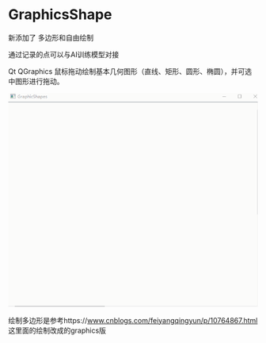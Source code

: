 # GraphicsShape
新添加了 多边形和自由绘制

通过记录的点可以与AI训练模型对接



Qt QGraphics 鼠标拖动绘制基本几何图形（直线、矩形、圆形、椭圆），并可选中图形进行拖动。

<img src="https://github.com/smi1lee/MyQtDemo/blob/main/GraphicsShape/GIF.gif" />



绘制多边形是参考https://www.cnblogs.com/feiyangqingyun/p/10764867.html 这里面的绘制改成的graphics版

